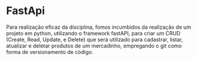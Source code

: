 # FastApi
Para realização eficaz da disciplina, fomos incumbidos da realização de um projeto em python, utilizando 
o framework fastAPI, para criar um CRUD (Create, Read, Update, e Delete) que será utilizado para cadastrar,
listar, atualizar e deletar produtos de um mercadinho, empregando o git como forma de versionamento de código.
